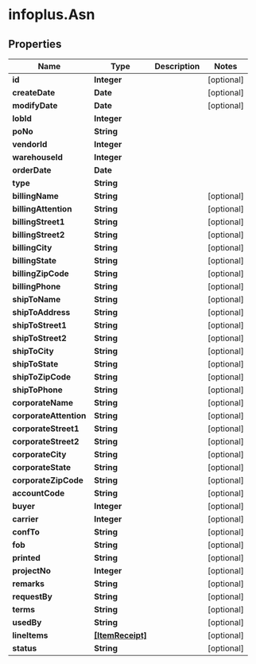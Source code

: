 # infoplus.Asn

## Properties
Name | Type | Description | Notes
------------ | ------------- | ------------- | -------------
**id** | **Integer** |  | [optional] 
**createDate** | **Date** |  | [optional] 
**modifyDate** | **Date** |  | [optional] 
**lobId** | **Integer** |  | 
**poNo** | **String** |  | 
**vendorId** | **Integer** |  | 
**warehouseId** | **Integer** |  | 
**orderDate** | **Date** |  | 
**type** | **String** |  | 
**billingName** | **String** |  | [optional] 
**billingAttention** | **String** |  | [optional] 
**billingStreet1** | **String** |  | [optional] 
**billingStreet2** | **String** |  | [optional] 
**billingCity** | **String** |  | [optional] 
**billingState** | **String** |  | [optional] 
**billingZipCode** | **String** |  | [optional] 
**billingPhone** | **String** |  | [optional] 
**shipToName** | **String** |  | [optional] 
**shipToAddress** | **String** |  | [optional] 
**shipToStreet1** | **String** |  | [optional] 
**shipToStreet2** | **String** |  | [optional] 
**shipToCity** | **String** |  | [optional] 
**shipToState** | **String** |  | [optional] 
**shipToZipCode** | **String** |  | [optional] 
**shipToPhone** | **String** |  | [optional] 
**corporateName** | **String** |  | [optional] 
**corporateAttention** | **String** |  | [optional] 
**corporateStreet1** | **String** |  | [optional] 
**corporateStreet2** | **String** |  | [optional] 
**corporateCity** | **String** |  | [optional] 
**corporateState** | **String** |  | [optional] 
**corporateZipCode** | **String** |  | [optional] 
**accountCode** | **String** |  | [optional] 
**buyer** | **Integer** |  | [optional] 
**carrier** | **Integer** |  | [optional] 
**confTo** | **String** |  | [optional] 
**fob** | **String** |  | [optional] 
**printed** | **String** |  | [optional] 
**projectNo** | **Integer** |  | [optional] 
**remarks** | **String** |  | [optional] 
**requestBy** | **String** |  | [optional] 
**terms** | **String** |  | [optional] 
**usedBy** | **String** |  | [optional] 
**lineItems** | [**[ItemReceipt]**](ItemReceipt.md) |  | [optional] 
**status** | **String** |  | [optional] 


